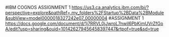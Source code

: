 #IBM COGNOS ASSIGNMENT 1
https://us3.ca.analytics.ibm.com/bi/?perspective=explore&pathRef=.my_folders%2FStartup%2BData%2BModule&subView=model0000018327242e07_00000004
#ASSIGNMENT 1
https://docs.google.com/document/d/1j7RRVL0jJwroL7nwil6PbKimUVrZfGoA/edit?usp=sharing&ouid=101426279456458397447&rtpof=true&sd=true
